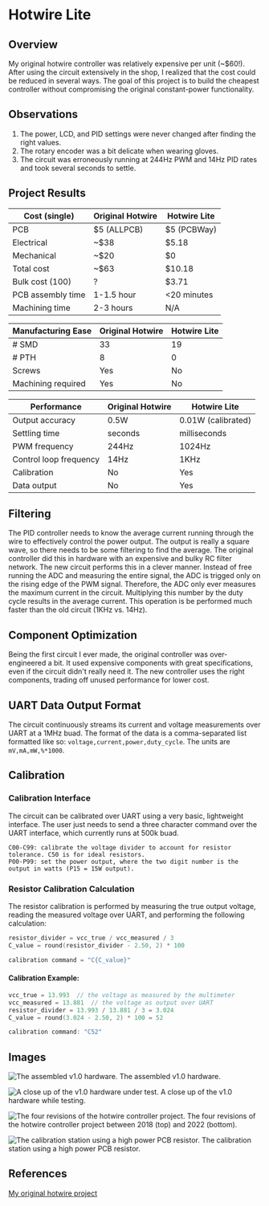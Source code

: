 # Hotwire Lite
## Overview
My original hotwire controller was relatively expensive per unit (~$60!).
After using the circuit extensively in the shop, I realized that the cost
could be reduced in several ways. The goal of this project is to build
the cheapest controller without compromising the original constant-power
functionality.

## Observations
1. The power, LCD, and PID settings were never changed after finding the
right values.
2. The rotary encoder was a bit delicate when wearing gloves.
3. The circuit was erroneously running at 244Hz PWM and 14Hz PID rates and took several seconds to settle.

## Project Results

| Cost (single)     | Original Hotwire | Hotwire Lite |
|-------------------|------------------|--------------|
| PCB               | $5 (ALLPCB)      | $5 (PCBWay)  |
| Electrical        | ~$38             | $5.18        |
| Mechanical        | ~$20             | $0           |
| Total cost        | ~$63             | $10.18       |
| Bulk cost  (100)  | ?                | $3.71        |
| PCB assembly time | 1-1.5 hour       | <20 minutes  |
| Machining time    | 2-3 hours        | N/A          |

| Manufacturing Ease | Original Hotwire | Hotwire Lite |
|--------------------|------------------|--------------|
| # SMD              | 33               | 19           |
| # PTH              | 8                | 0            |
| Screws             | Yes              | No           |
| Machining required | Yes              | No           |

| Performance            | Original Hotwire | Hotwire Lite       |
|------------------------|------------------|--------------------|
| Output accuracy        | 0.5W             | 0.01W (calibrated) |
| Settling time          | seconds          | milliseconds       |
| PWM frequency          | 244Hz            | 1024Hz             |
| Control loop frequency | 14Hz             | 1KHz               |
| Calibration            | No               | Yes                |
| Data output            | No               | Yes                |

## Filtering
The PID controller needs to know the average current running through the
wire to effectively control the power output. The output is really a square
wave, so there needs to be some filtering to find the average. The original
controller did this in hardware with an expensive and bulky RC filter network.
The new circuit performs this in a clever manner. Instead of free running the ADC
and measuring the entire signal, the ADC is trigged only on the rising edge of the 
PWM signal. Therefore, the ADC only ever measures the maximum current in the circuit.
Multiplying this number by the duty cycle results in the average current. 
This operation is be performed much faster than the old circuit (1KHz vs. 14Hz).

## Component Optimization
Being the first circuit I ever made, the original controller was
over-engineered a bit. It used expensive components with great specifications,
even if the circuit didn't really need it. The new controller uses the
right components, trading off unused performance for lower cost.

## UART Data Output Format
The circuit continuously streams its current and voltage measurements over UART at a 1MHz buad. 
The format of the data is a comma-separated list formatted like so: `voltage,current,power,duty_cycle`.
The units are `mV,mA,mW,%*1000`.

## Calibration 
### Calibration Interface
The circuit can be calibrated over UART using a very basic, lightweight interface. The user just needs
to send a three character command over the UART interface, which currently runs at 500k buad.

```
C00-C99: calibrate the voltage divider to account for resistor tolerance. C50 is for ideal resistors.
P00-P99: set the power output, where the two digit number is the output in watts (P15 = 15W output).
```
### Resistor Calibration Calculation
The resistor calibration is performed by measuring the true output voltage, reading the measured voltage over UART,
and performing the following calculation:

```c
resistor_divider = vcc_true / vcc_measured / 3
C_value = round(resistor_divider - 2.50, 2) * 100

calibration command = "C{C_value}"
```

#### Calibration Example:
```c
vcc_true = 13.993  // the voltage as measured by the multimeter
vcc_measured = 13.881  // the voltage as output over UART
resistor_divider = 13.993 / 13.881 / 3 = 3.024
C_value = round(3.024 - 2.50, 2) * 100 = 52

calibration command: "C52"
```
## Images
![The assembled v1.0 hardware.](https://i.imgur.com/zvXHNeN.jpg)
The assembled v1.0 hardware.

![A close up of the v1.0 hardware under test.](https://i.imgur.com/tFVCLMT.jpg)
A close up of the v1.0 hardware while testing.

![The four revisions of the hotwire controller project.](https://i.imgur.com/LIb4eDc.jpg)
The four revisions of the hotwire controller project between 2018 (top) and 2022 (bottom).

![The calibration station using a high power PCB resistor.](https://i.imgur.com/TFHVM7W.jpg)
The calibration station using a high power PCB resistor.

## References
[My original hotwire project](https://github.com/rleonard21/hotwire-controller)
